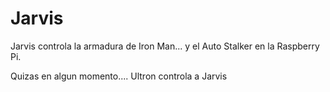 # Jarvis
Jarvis controla la armadura de Iron Man... y el Auto Stalker en la Raspberry Pi.

Quizas en algun momento.... Ultron controla a Jarvis
